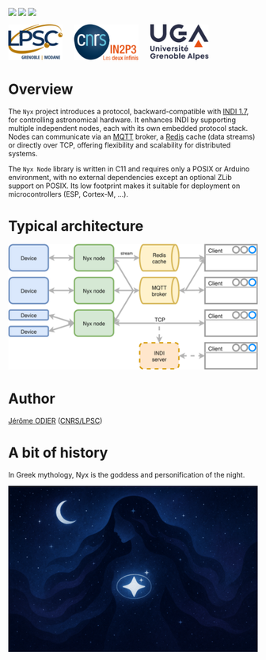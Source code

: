[![][Build Status img]][Build Status]
[![][License_mongoose img]][License_mongoose]
[![][License_arduino img]][License_arduino]

<a href="https://lpsc.in2p3.fr/" target="_blank"><img src="https://raw.githubusercontent.com/nyxlib/nyx-node/main/docs/img/logo_lpsc.svg" alt="LPSC" height="72" /></a>
&nbsp;&nbsp;&nbsp;&nbsp;
<a href="https://www.in2p3.fr/" target="_blank"><img src="https://raw.githubusercontent.com/nyxlib/nyx-node/main/docs/img/logo_in2p3.svg" alt="IN2P3" height="72" /></a>
&nbsp;&nbsp;&nbsp;&nbsp;
<a href="https://www.univ-grenoble-alpes.fr/" target="_blank"><img src="https://raw.githubusercontent.com/nyxlib/nyx-node/main/docs/img/logo_uga.svg" alt="UGA" height="72" /></a>

# Overview

The `Nyx` project introduces a protocol, backward-compatible with [INDI 1.7](specs/INDI.pdf), for controlling
astronomical hardware. It enhances INDI by supporting multiple independent nodes, each with its own embedded protocol
stack. Nodes can communicate via an [MQTT](https://mqtt.org/) broker, a [Redis](https://redis.io/) cache (data streams)
or directly over TCP, offering flexibility and scalability for distributed systems.

The `Nyx Node` library is written in C11 and requires only a POSIX or Arduino environment, with no external
dependencies except an optional ZLib support on POSIX. Its low footprint makes it suitable for deployment on
microcontrollers (ESP, Cortex-M, ...).

# Typical architecture

<div style="text-align: center;">
    <img src="https://raw.githubusercontent.com/nyxlib/nyx-node/refs/heads/main/docs/img/nyx.svg" style="width: 600px;" />
</div> 

# Author

[Jérôme ODIER](https://annuaire.in2p3.fr/4121-4467/jerome-odier) ([CNRS/LPSC](http://lpsc.in2p3.fr/))

# A bit of history

In Greek mythology, Nyx is the goddess and personification of the night.

<div style="text-align: center;">
    <img src="https://raw.githubusercontent.com/nyxlib/nyx-node/refs/heads/main/docs/img/nyx.png" style="width: 600px;" />
</div>

[Build Status]:https://github.com/nyxlib/nyx-node/actions/workflows/deploy.yml
[Build Status img]:https://github.com/nyxlib/nyx-node/actions/workflows/deploy.yml/badge.svg

[License_mongoose]:https://www.gnu.org/licenses/gpl-2.0.txt
[License_mongoose img]:https://img.shields.io/badge/License-GPL_2.0_only_(mongoose_layer)-blue.svg

[License_arduino]:https://www.gnu.org/licenses/lgpl-3.0.txt
[License_arduino img]:https://img.shields.io/badge/License-LGPL_3.0_or_later_(arduino_layer)-blue.svg
